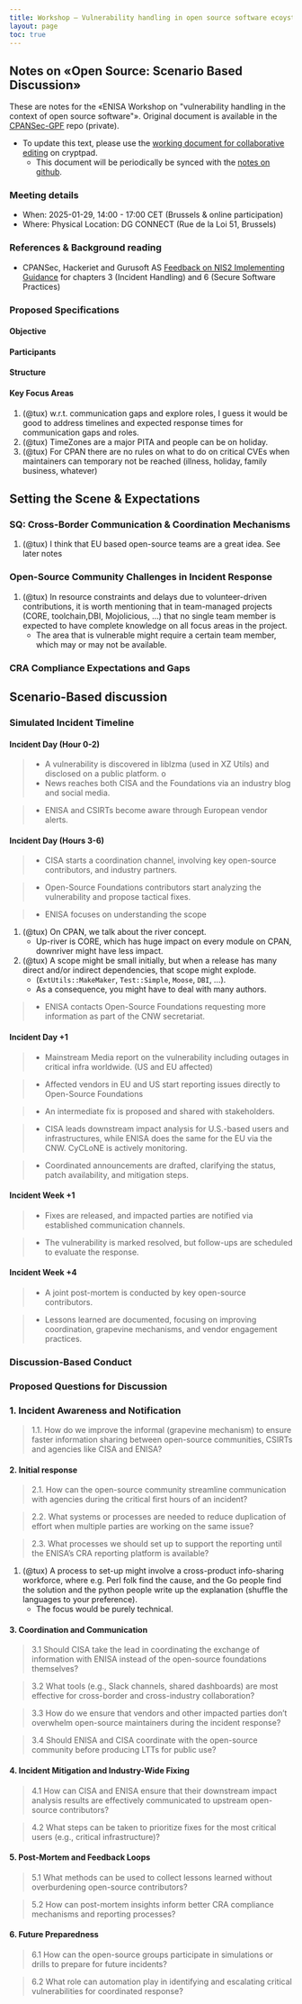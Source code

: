 ```yaml
---
title: Workshop – Vulnerability handling in open source software ecoystems
layout: page
toc: true
---
```


## Notes on «Open Source: Scenario Based Discussion»

These are notes for the «ENISA Workshop on "vulnerability handling in the context of open source software"». Original document is available in the [CPANSec-GPF](https://github.com/CPAN-Security/CPANSec-GPF/blob/main/events/DG-CONNECT-tabletop-2025-01-29/Open-Source%20Discussion%20Scenario%2029Jan.docx) repo (private).

* To update this text, please use the [working document for collaborative editing](https://cryptpad.fr/code/#/2/code/edit/50GScuKt2Kr3zIsYxw29ZK3J/) on cryptpad.
    * This document will be periodically be synced with the [notes on github](https://github.com/CPAN-Security/security.metacpan.org/blob/enisa-workshop/notes/ENISA-workshop-20250129-notes.md).


### Meeting details

* When: 2025-01-29, 14:00 - 17:00 CET (Brussels & online participation)
* Where: Physical Location: DG CONNECT (Rue de la Loi 51, Brussels)


### References & Background reading

* CPANSec, Hackeriet and Gurusoft AS [Feedback on NIS2 Implementing Guidance](https://github.com/CPAN-Security/security.metacpan.org/blob/enisa-workshop/docs/consultations/Feedback-on-implementing-guidance-for-NIS-2-security-measures-chapters-3-and-6.pdf) for chapters 3 (Incident Handling) and 6 (Secure Software Practices)


### Proposed Specifications

#### Objective
#### Participants
#### Structure
#### Key Focus Areas

1. (@tux) w.r.t. communication gaps and explore roles, I guess it would be good to address timelines and expected response times for communication gaps and roles.
1. (@tux) TimeZones are a major PITA and people can be on holiday.
1. (@tux) For CPAN there are no rules on what to do on critical CVEs when maintainers can temporary not be reached (illness, holiday, family business, whatever)

## Setting the Scene & Expectations


### SQ: Cross-Border Communication & Coordination Mechanisms

1. (@tux) I think that EU based open-source teams are a great idea. See later notes

### Open-Source Community Challenges in Incident Response

1. (@tux) In resource constraints and delays due to volunteer-driven contributions, it is worth mentioning that in team-managed projects (CORE, toolchain,DBI, Mojolicious, ...) that no single team member is expected to have complete knowledge on all focus areas in the project.
   * The area that is vulnerable might require a certain team member, which may or may not be available.


### CRA Compliance Expectations and Gaps



## Scenario-Based discussion


### Simulated Incident Timeline

#### Incident Day (Hour 0-2)

> * A vulnerability is discovered in liblzma (used in XZ Utils) and disclosed on a public platform.
o
> * News reaches both CISA and the Foundations via an industry blog and social media.

> * ENISA and CSIRTs become aware through European vendor alerts.


#### Incident Day (Hours 3-6)

> * CISA starts a coordination channel, involving key open-source contributors, and industry partners.

> * Open-Source Foundations contributors start analyzing the vulnerability and propose tactical fixes.

> * ENISA focuses on understanding the scope

1. (@tux) On CPAN, we talk about the river concept.
   * Up-river is CORE, which has huge impact on every module on CPAN, downriver might have less impact.
1. (@tux) A scope might be small initially, but when a release has many direct and/or indirect dependencies, that scope might explode.
   * (`ExtUtils::MakeMaker`, `Test::Simple`, `Moose`, `DBI`, …).
   * As a consequence, you might have to deal with many authors.

> * ENISA contacts Open-Source Foundations requesting more information as part of the CNW secretariat.


#### Incident Day +1

> * Mainstream Media report on the vulnerability including outages in critical infra worldwide. (US and EU affected)

> * Affected vendors in EU and US start reporting issues directly to Open-Source Foundations

> * An intermediate fix is proposed and shared with stakeholders.

> * CISA leads downstream impact analysis for U.S.-based users and infrastructures, while ENISA does the same for the EU via the CNW. CyCLoNE is actively monitoring.

> * Coordinated announcements are drafted, clarifying the status, patch availability, and mitigation steps.


#### Incident Week +1

> * Fixes are released, and impacted parties are notified via established communication channels.

> * The vulnerability is marked resolved, but follow-ups are scheduled to evaluate the response.


#### Incident Week +4

> * A joint post-mortem is conducted by key open-source contributors.

> * Lessons learned are documented, focusing on improving coordination, grapevine mechanisms, and vendor engagement practices.


### Discussion-Based Conduct

### Proposed Questions for Discussion

### 1. Incident Awareness and Notification

> 1.1. How do we improve the informal (grapevine mechanism) to ensure faster information sharing between open-source communities, CSIRTs and agencies like CISA and ENISA?


#### 2. Initial response

> 2.1. How can the open-source community streamline communication with agencies during the critical first hours of an incident?

> 2.2. What systems or processes are needed to reduce duplication of effort when multiple parties are working on the same issue?

> 2.3. What processes we should set up to support the reporting until the ENISA’s CRA reporting platform is available?

1. (@tux) A process to set-up might involve a cross-product info-sharing workforce, where e.g. Perl folk find the cause, and the Go people find the solution and the python people write up the explanation (shuffle the languages to your preference).
      * The focus would be purely technical.


#### 3. Coordination and Communication

> 3.1 Should CISA take the lead in coordinating the exchange of information with ENISA instead of the open-source foundations themselves?

> 3.2 What tools (e.g., Slack channels, shared dashboards) are most effective for cross-border and cross-industry collaboration?

> 3.3 How do we ensure that vendors and other impacted parties don’t overwhelm open-source maintainers during the incident response?

> 3.4 Should ENISA and CISA coordinate with the open-source community before producing LTTs for public use?


#### 4. Incident Mitigation and Industry-Wide Fixing


> 4.1 How can CISA and ENISA ensure that their downstream impact analysis results are effectively communicated to upstream open-source contributors?

> 4.2 What steps can be taken to prioritize fixes for the most critical users (e.g., critical infrastructure)?


#### 5. Post-Mortem and Feedback Loops

> 5.1 What methods can be used to collect lessons learned without overburdening open-source contributors?

> 5.2 How can post-mortem insights inform better CRA compliance mechanisms and reporting processes?


#### 6. Future Preparedness

> 6.1 How can the open-source groups participate in simulations or drills to prepare for future incidents?


> 6.2 What role can automation play in identifying and escalating critical vulnerabilities for coordinated response?

